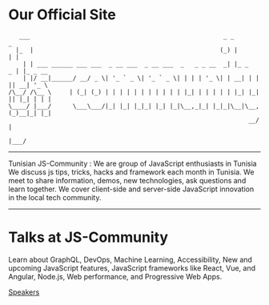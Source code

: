 # Our Official Site 

```
   ___                                                      _ _          _
  |_  |                                                    (_) |        | |
    | | ___ ______ ___ ___  _ __ ___  _ __ ___  _   _ _ __  _| |_ _   _ | |_ _ __
    | |/ __|______/ __/ _ \| '_ ` _ \| '_ ` _ \| | | | '_ \| | __| | | || __| '_ \
/\__/ /\__ \     | (_| (_) | | | | | | | | | | | |_| | | | | | |_| |_| || |_| | | |
\____/ |___/      \___\___/|_| |_| |_|_| |_| |_|\__,_|_| |_|_|\__|\__, (_)__|_| |_|
                                                                   __/ |
                                                                  |___/
```

--- 

Tunisian JS-Community : We are group of JavaScript enthusiasts in Tunisia We discuss js tips, tricks, hacks and framework each month in Tunisia. We meet to share information, demos, new technologies, ask questions and learn together. We cover client-side and server-side JavaScript innovation in the local tech community.

---

# Talks at JS-Community


Learn about GraphQL, DevOps, Machine Learning, Accessibility, New and upcoming JavaScript features, JavaScript frameworks like React, Vue, and Angular, Node.js, Web performance, and Progressive Web Apps.

[Speakers](http://js-community.tn/#speakers)
